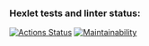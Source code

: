 ### Hexlet tests and linter status:
[![Actions Status](https://github.com/EkaterinaMark/python-project-49/actions/workflows/hexlet-check.yml/badge.svg)](https://github.com/EkaterinaMark/python-project-49/actions)
[![Maintainability](https://api.codeclimate.com/v1/badges/2490d2b83937d7f02951/maintainability)](https://codeclimate.com/github/EkaterinaMark/python-project-49/maintainability)
